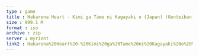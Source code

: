 ```yaml
---
type : game
title : Hakarena Heart - Kimi ga Tame ni Kagayaki o (Japan) (Genteiban)
size : 999.1 M
format : iso
archive : zip
server : myrient
link2 : Hakarena%20Heart%20-%20Kimi%20ga%20Tame%20ni%20Kagayaki%20o%20%28Japan%29%20%28Genteiban%29
---
```

